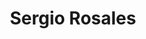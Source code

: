 ---
title: "Sergio Rosales"
url: /ciudad-autonoma-de-buenos-aires/sergio-rosales/
shop: peluquería
---